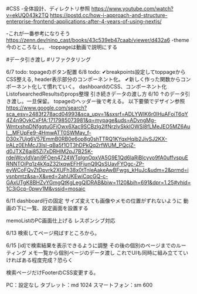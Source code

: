 #CSS
-全体設計、ディレクトリ参照
https://www.youtube.com/watch?v=ekUQ043k2TQ
https://postd.cc/how-i-approach-and-structure-enterprise-frontend-applications-after-4-years-of-using-nextjs/

-これが一番参考になりそう
https://zenn.dev/nino_cast/books/43c539eb47caab/viewer/d432a6
-theme今のところなし。
-toppageは動画で説明にする

#データ引き渡し
#リファクタリング

6/7 todo: topageのボタン配置
6/8 todo: 
✔breakpoints設定してtoppageからCSS整える, header表示部分のコンポーネント化。
✔新しく作った関数からコンポーネント化して慣れていく。
dashboardのCSS、コンポーネント化
ListofsearchedResultsのprops整理
引き続きデータの渡し方
6/10
↑のデータ引き渡し。一旦保留。
topageのヘッダー後で考える。
以下要領でデザイン参照
https://www.google.com/search?sca_esv=2483f278acd04993&sca_upv=1&sxsrf=ADLYWIK6r0lHuAFoiT6qY4Z4n9OvkCxFfA:1717985073981&q=mypage&uds=ADvngMg-WmtxshqDNfgqtuGFiOwx6Xac9SCBzlg2lfNrzlvSkklOWSl8fLMeJEO5MZ6Aul__MFUpFe9-4HmwATT0SWMay_f-D30x7Ujg6V57EmmB0RB0e6op8g0shTTRQ1KYqxHqib2JivSJ2KX-irALz0EhMcJ3IsI-qBa5f1OT3hDPkQq2rfWUM_PQcjZ-d0JTXZ6ai85Zi7xDRHlM2pJ7B25K-rdejWcvIdVani9FOen4724WTqlgnOpxVA5G9E1Qd6laRjBlcyyo9fA0uffvspuERNNTOiPq1z4kXqZ32lxqwEFHFiunQ9QsSUavFYOgc-ZP-eyWCoFQvZtDpvrk2XUFh38x0tTnleAakeAwBFwgs_kHuJc&udm=2&prmd=ivsnbmtz&sa=X&ved=2ahUKEwiCqcGQ-c-GAxUTgK8BHZvYGmgQtKgLegQIDRAB&biw=1120&bih=691&dpr=1.25#vhid=1C3iGcp-0pwv1M&vssid=mosaic

6/11
dashboard行の固定
サイズ変えても画像やメモの位置がずれないように
動画の下に一覧、設定画面を設置する

memoListのPC画面仕上げる
レスポンシブ対応

6/13
検索してページ飛ばすところから。

6/15
[id]で検索結果を表示できるように調整
その後の個別のページまでのルーティング
メモ一覧から個別ページのデータ渡し
これでUIも同時に組み立てていければある程度完成？恐らく

検索ページだけFooterのCSS変更する。

PC：設定なし
タブレット：md 1024
スマートフォン：sm 600